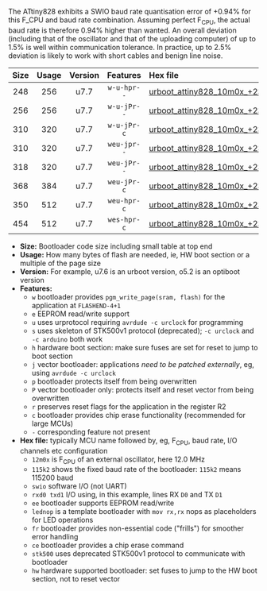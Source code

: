 The ATtiny828 exhibits a SWIO baud rate quantisation error of +0.94% for this F_CPU and baud rate combination. Assuming perfect F<sub>CPU</sub>, the actual baud rate is therefore 0.94% higher than wanted. An overall deviation (including that of the oscillator and that of the uploading computer) of up to 1.5% is well within communication tolerance. In practice, up to 2.5% deviation is likely to work with short cables and benign line noise.

|Size|Usage|Version|Features|Hex file|
|:-:|:-:|:-:|:-:|:--|
|248|256|u7.7|`w-u-hpr--`|[urboot_attiny828_10m0x_+230k4_swio_rxc2_txc3_lednop_hw.hex](https://raw.githubusercontent.com/stefanrueger/urboot.hex/main/mcus/attiny828/external_oscillator/fcpu_10m0x/br_+230k4/urboot_attiny828_10m0x_+230k4_swio_rxc2_txc3_lednop_hw.hex)|
|256|256|u7.7|`w-u-jPr--`|[urboot_attiny828_10m0x_+230k4_swio_rxc2_txc3.hex](https://raw.githubusercontent.com/stefanrueger/urboot.hex/main/mcus/attiny828/external_oscillator/fcpu_10m0x/br_+230k4/urboot_attiny828_10m0x_+230k4_swio_rxc2_txc3.hex)|
|310|320|u7.7|`w-u-jPr-c`|[urboot_attiny828_10m0x_+230k4_swio_rxc2_txc3_lednop_fr_ce.hex](https://raw.githubusercontent.com/stefanrueger/urboot.hex/main/mcus/attiny828/external_oscillator/fcpu_10m0x/br_+230k4/urboot_attiny828_10m0x_+230k4_swio_rxc2_txc3_lednop_fr_ce.hex)|
|310|320|u7.7|`weu-jpr--`|[urboot_attiny828_10m0x_+230k4_swio_rxc2_txc3_ee_lednop.hex](https://raw.githubusercontent.com/stefanrueger/urboot.hex/main/mcus/attiny828/external_oscillator/fcpu_10m0x/br_+230k4/urboot_attiny828_10m0x_+230k4_swio_rxc2_txc3_ee_lednop.hex)|
|318|320|u7.7|`weu-jPr--`|[urboot_attiny828_10m0x_+230k4_swio_rxc2_txc3_ee.hex](https://raw.githubusercontent.com/stefanrueger/urboot.hex/main/mcus/attiny828/external_oscillator/fcpu_10m0x/br_+230k4/urboot_attiny828_10m0x_+230k4_swio_rxc2_txc3_ee.hex)|
|368|384|u7.7|`weu-jPr-c`|[urboot_attiny828_10m0x_+230k4_swio_rxc2_txc3_ee_lednop_fr_ce.hex](https://raw.githubusercontent.com/stefanrueger/urboot.hex/main/mcus/attiny828/external_oscillator/fcpu_10m0x/br_+230k4/urboot_attiny828_10m0x_+230k4_swio_rxc2_txc3_ee_lednop_fr_ce.hex)|
|350|512|u7.7|`weu-hpr-c`|[urboot_attiny828_10m0x_+230k4_swio_rxc2_txc3_ee_lednop_fr_ce_hw.hex](https://raw.githubusercontent.com/stefanrueger/urboot.hex/main/mcus/attiny828/external_oscillator/fcpu_10m0x/br_+230k4/urboot_attiny828_10m0x_+230k4_swio_rxc2_txc3_ee_lednop_fr_ce_hw.hex)|
|454|512|u7.7|`wes-hpr-c`|[urboot_attiny828_10m0x_+230k4_swio_rxc2_txc3_ee_lednop_fr_ce_stk500_hw.hex](https://raw.githubusercontent.com/stefanrueger/urboot.hex/main/mcus/attiny828/external_oscillator/fcpu_10m0x/br_+230k4/urboot_attiny828_10m0x_+230k4_swio_rxc2_txc3_ee_lednop_fr_ce_stk500_hw.hex)|

- **Size:** Bootloader code size including small table at top end
- **Usage:** How many bytes of flash are needed, ie, HW boot section or a multiple of the page size
- **Version:** For example, u7.6 is an urboot version, o5.2 is an optiboot version
- **Features:**
  + `w` bootloader provides `pgm_write_page(sram, flash)` for the application at `FLASHEND-4+1`
  + `e` EEPROM read/write support
  + `u` uses urprotocol requiring `avrdude -c urclock` for programming
  + `s` uses skeleton of STK500v1 protocol (deprecated); `-c urclock` and `-c arduino` both work
  + `h` hardware boot section: make sure fuses are set for reset to jump to boot section
  + `j` vector bootloader: applications *need to be patched externally*, eg, using `avrdude -c urclock`
  + `p` bootloader protects itself from being overwritten
  + `P` vector bootloader only: protects itself and reset vector from being overwritten
  + `r` preserves reset flags for the application in the register R2
  + `c` bootloader provides chip erase functionality (recommended for large MCUs)
  + `-` corresponding feature not present
- **Hex file:** typically MCU name followed by, eg, F<sub>CPU</sub>, baud rate, I/O channels etc configuration
  + `12m0x` is F<sub>CPU</sub> of an external oscillator, here 12.0 MHz
  + `115k2` shows the fixed baud rate of the bootloader: `115k2` means 115200 baud
  + `swio` software I/O (not UART)
  + `rxd0 txd1` I/O using, in this example, lines RX `D0` and TX `D1`
  + `ee` bootloader supports EEPROM read/write
  + `lednop` is a template bootloader with `mov rx,rx` nops as placeholders for LED operations
  + `fr` bootloader provides non-essential code ("frills") for smoother error handling
  + `ce` bootloader provides a chip erase command
  + `stk500` uses deprecated STK500v1 protocol to communicate with bootloader
  + `hw` hardware supported bootloader: set fuses to jump to the HW boot section, not to reset vector
